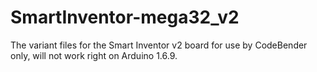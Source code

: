 # SmartInventor-mega32_v2
The variant files for the Smart Inventor v2 board for use by CodeBender only, will not work right on Arduino 1.6.9.
